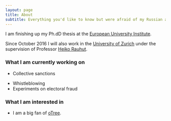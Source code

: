 ```yaml
---
layout: page
title: About
subtitle: Everything you'd like to know but were afraid of my Russian accent
---
```


I am finishing up my Ph.dD thesis at the [European University Institute](http://www.eui.eu/DepartmentsAndCentres/PoliticalAndSocialSciences/People/Researchers/Researchers2012.aspx).

Since October 2016 I will also work in the [University of Zurich](http://www.suz.uzh.ch/) under the supervision of
Professor [Heiko Rauhut](http://www.suz.uzh.ch/de/institut/professuren/rauhut.html).


### What I am currently working on

+ Collective sanctions
* Whistleblowing
* Experiments on electoral fraud


### What I am interested in
* I am a big fan of [oTree](http://www.otree.org). 
